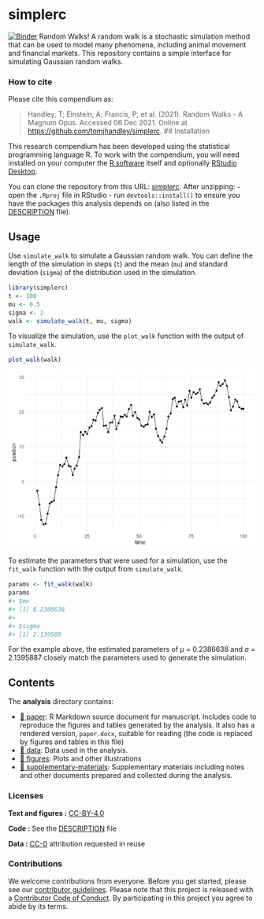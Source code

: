 
<!-- README.md is generated from README.Rmd. Please edit that file -->

# simplerc

[![Binder](https://mybinder.org/badge_logo.svg)](https://mybinder.org/v2/gh///master?urlpath=rstudio)
Random Walks! A random walk is a stochastic simulation method that can
be used to model many phenomena, including animal movement and financial
markets. This repository contains a simple interface for simulating
Gaussian random walks.

### How to cite

Please cite this compendium as:

> Handley, T; Einstein, A; Francis, P; et al. (2021). Random Walks - A
> Magnum Opus. Accessed 06 Dec 2021. Online at
> <https://github.com/tomjhandley/simplerc>. ## Installation

This research compendium has been developed using the statistical
programming language R. To work with the compendium, you will need
installed on your computer the [R
software](https://cloud.r-project.org/) itself and optionally [RStudio
Desktop](https://rstudio.com/products/rstudio/download/).

You can clone the repository from this URL:
[simplerc](https://github.com/tomjhandley/simplerc). After unzipping: -
open the `.Rproj` file in RStudio - run `devtools::install()` to ensure
you have the packages this analysis depends on (also listed in the
[DESCRIPTION](/DESCRIPTION) file).

## Usage

Use `simulate_walk` to simulate a Gaussian random walk. You can define
the length of the simulation in steps (`t`) and the mean (`mu`) and
standard deviation (`sigma`) of the distribution used in the simulation.

``` r
library(simplerc)
t <- 100
mu <- 0.5
sigma <- 2
walk <- simulate_walk(t, mu, sigma)
```

To visualize the simulation, use the `plot_walk` function with the
output of `simulate_walk`.

``` r
plot_walk(walk)
```

![](README-unnamed-chunk-2-1.png)<!-- -->

To estimate the parameters that were used for a simulation, use the
`fit_walk` function with the output from `simulate_walk`.

``` r
params <- fit_walk(walk)
params
#> $mu
#> [1] 0.2386638
#> 
#> $sigma
#> [1] 2.139589
```

For the example above, the estimated parameters of *μ* = 0.2386638 and
*σ* = 2.1395887 closely match the parameters used to generate the
simulation.

## Contents

The **analysis** directory contains:

-   [:file_folder: paper](/analysis/paper): R Markdown source document
    for manuscript. Includes code to reproduce the figures and tables
    generated by the analysis. It also has a rendered version,
    `paper.docx`, suitable for reading (the code is replaced by figures
    and tables in this file)
-   [:file_folder: data](/analysis/data): Data used in the analysis.
-   [:file_folder: figures](/analysis/figures): Plots and other
    illustrations
-   [:file_folder:
    supplementary-materials](/analysis/supplementary-materials):
    Supplementary materials including notes and other documents prepared
    and collected during the analysis.

### Licenses

**Text and figures :**
[CC-BY-4.0](http://creativecommons.org/licenses/by/4.0/)

**Code :** See the [DESCRIPTION](DESCRIPTION) file

**Data :** [CC-0](http://creativecommons.org/publicdomain/zero/1.0/)
attribution requested in reuse

### Contributions

We welcome contributions from everyone. Before you get started, please
see our [contributor guidelines](CONTRIBUTING.md). Please note that this
project is released with a [Contributor Code of Conduct](CONDUCT.md). By
participating in this project you agree to abide by its terms.
